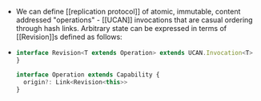 - We can define [[replication protocol]] of atomic, immutable, content addressed "operations" - [[UCAN]] invocations that are casual ordering through hash links. Arbitrary state can be expressed in terms of [[Revision]]s defined as follows:
- ```ts
  interface Revision<T extends Operation> extends UCAN.Invocation<T> {
  }
  
  interface Operation extends Capability {
    origin?: Link<Revision<this>>
  }
  ```